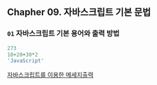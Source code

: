
## Chapher 09. 자바스크립트 기본 문법

### `01` 자바스크립트 기본 용어와 출력 방법
```JavaScript
273
10+20+30*2
'JavaScript'
```

[자바스크립트를 이용한 메세지출력](/helloworld/README.md)